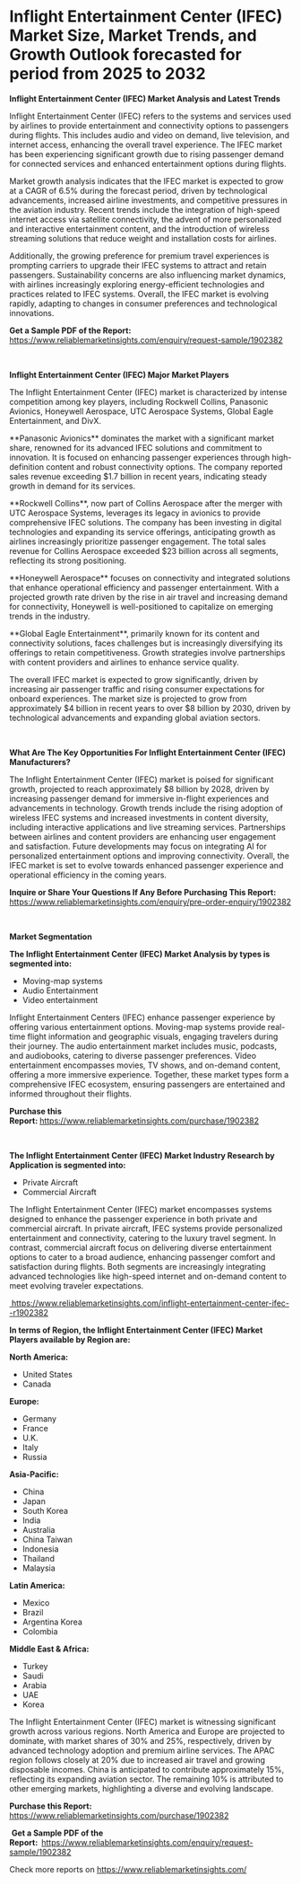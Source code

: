 <p><h1>Inflight Entertainment Center (IFEC) Market Size, Market Trends, and Growth Outlook forecasted for period from 2025 to 2032</h1></p><p><strong>Inflight Entertainment Center (IFEC) Market Analysis and Latest Trends</strong></p>
<p><p>Inflight Entertainment Center (IFEC) refers to the systems and services used by airlines to provide entertainment and connectivity options to passengers during flights. This includes audio and video on demand, live television, and internet access, enhancing the overall travel experience. The IFEC market has been experiencing significant growth due to rising passenger demand for connected services and enhanced entertainment options during flights.</p><p>Market growth analysis indicates that the IFEC market is expected to grow at a CAGR of 6.5% during the forecast period, driven by technological advancements, increased airline investments, and competitive pressures in the aviation industry. Recent trends include the integration of high-speed internet access via satellite connectivity, the advent of more personalized and interactive entertainment content, and the introduction of wireless streaming solutions that reduce weight and installation costs for airlines.</p><p>Additionally, the growing preference for premium travel experiences is prompting carriers to upgrade their IFEC systems to attract and retain passengers. Sustainability concerns are also influencing market dynamics, with airlines increasingly exploring energy-efficient technologies and practices related to IFEC systems. Overall, the IFEC market is evolving rapidly, adapting to changes in consumer preferences and technological innovations.</p></p>
<p><strong>Get a Sample PDF of the Report:&nbsp;</strong> <a href="https://www.reliablemarketinsights.com/enquiry/request-sample/1902382?utm_campaign=3293&utm_medium=2&utm_source=Github&utm_content=ia&utm_term=31032025&utm_id=inflight-entertainment-center-ifec">https://www.reliablemarketinsights.com/enquiry/request-sample/1902382</a></p>
<p>&nbsp;</p>
<p><strong>Inflight Entertainment Center (IFEC) Major Market Players</strong></p>
<p><p>The Inflight Entertainment Center (IFEC) market is characterized by intense competition among key players, including Rockwell Collins, Panasonic Avionics, Honeywell Aerospace, UTC Aerospace Systems, Global Eagle Entertainment, and DivX. </p><p>**Panasonic Avionics** dominates the market with a significant market share, renowned for its advanced IFEC solutions and commitment to innovation. It is focused on enhancing passenger experiences through high-definition content and robust connectivity options. The company reported sales revenue exceeding $1.7 billion in recent years, indicating steady growth in demand for its services.</p><p>**Rockwell Collins**, now part of Collins Aerospace after the merger with UTC Aerospace Systems, leverages its legacy in avionics to provide comprehensive IFEC solutions. The company has been investing in digital technologies and expanding its service offerings, anticipating growth as airlines increasingly prioritize passenger engagement. The total sales revenue for Collins Aerospace exceeded $23 billion across all segments, reflecting its strong positioning.</p><p>**Honeywell Aerospace** focuses on connectivity and integrated solutions that enhance operational efficiency and passenger entertainment. With a projected growth rate driven by the rise in air travel and increasing demand for connectivity, Honeywell is well-positioned to capitalize on emerging trends in the industry.</p><p>**Global Eagle Entertainment**, primarily known for its content and connectivity solutions, faces challenges but is increasingly diversifying its offerings to retain competitiveness. Growth strategies involve partnerships with content providers and airlines to enhance service quality. </p><p>The overall IFEC market is expected to grow significantly, driven by increasing air passenger traffic and rising consumer expectations for onboard experiences. The market size is projected to grow from approximately $4 billion in recent years to over $8 billion by 2030, driven by technological advancements and expanding global aviation sectors.</p></p>
<p>&nbsp;</p>
<p><strong>What Are The Key Opportunities For Inflight Entertainment Center (IFEC) Manufacturers?</strong></p>
<p><p>The Inflight Entertainment Center (IFEC) market is poised for significant growth, projected to reach approximately $8 billion by 2028, driven by increasing passenger demand for immersive in-flight experiences and advancements in technology. Growth trends include the rising adoption of wireless IFEC systems and increased investments in content diversity, including interactive applications and live streaming services. Partnerships between airlines and content providers are enhancing user engagement and satisfaction. Future developments may focus on integrating AI for personalized entertainment options and improving connectivity. Overall, the IFEC market is set to evolve towards enhanced passenger experience and operational efficiency in the coming years.</p></p>
<p><strong>Inquire or Share Your Questions If Any Before Purchasing This Report:</strong> <a href="https://www.reliablemarketinsights.com/enquiry/pre-order-enquiry/1902382?utm_campaign=3293&utm_medium=2&utm_source=Github&utm_content=ia&utm_term=31032025&utm_id=inflight-entertainment-center-ifec">https://www.reliablemarketinsights.com/enquiry/pre-order-enquiry/1902382</a></p>
<p>&nbsp;</p>
<p><strong>Market Segmentation</strong></p>
<p><strong>The Inflight Entertainment Center (IFEC) Market Analysis by types is segmented into:</strong></p>
<p><ul><li>Moving-map systems</li><li>Audio Entertainment</li><li>Video entertainment</li></ul></p>
<p><p>Inflight Entertainment Centers (IFEC) enhance passenger experience by offering various entertainment options. Moving-map systems provide real-time flight information and geographic visuals, engaging travelers during their journey. The audio entertainment market includes music, podcasts, and audiobooks, catering to diverse passenger preferences. Video entertainment encompasses movies, TV shows, and on-demand content, offering a more immersive experience. Together, these market types form a comprehensive IFEC ecosystem, ensuring passengers are entertained and informed throughout their flights.</p></p>
<p><strong>Purchase this Report:&nbsp;</strong><a href="https://www.reliablemarketinsights.com/purchase/1902382?utm_campaign=3293&utm_medium=2&utm_source=Github&utm_content=ia&utm_term=31032025&utm_id=inflight-entertainment-center-ifec">https://www.reliablemarketinsights.com/purchase/1902382</a></p>
<p>&nbsp;</p>
<p><strong>The Inflight Entertainment Center (IFEC) Market Industry Research by Application is segmented into:</strong></p>
<p><ul><li>Private Aircraft</li><li>Commercial Aircraft</li></ul></p>
<p><p>The Inflight Entertainment Center (IFEC) market encompasses systems designed to enhance the passenger experience in both private and commercial aircraft. In private aircraft, IFEC systems provide personalized entertainment and connectivity, catering to the luxury travel segment. In contrast, commercial aircraft focus on delivering diverse entertainment options to cater to a broad audience, enhancing passenger comfort and satisfaction during flights. Both segments are increasingly integrating advanced technologies like high-speed internet and on-demand content to meet evolving traveler expectations.</p></p>
<p><a href="https://www.reliablemarketinsights.com/inflight-entertainment-center-ifec--r1902382?utm_campaign=3293&utm_medium=2&utm_source=Github&utm_content=ia&utm_term=31032025&utm_id=inflight-entertainment-center-ifec">&nbsp;https://www.reliablemarketinsights.com/inflight-entertainment-center-ifec--r1902382</a></p>
<p><strong>In terms of Region, the Inflight Entertainment Center (IFEC) Market Players available by Region are:</strong></p>
<p>
    <p> <strong> North America: </strong>
        <ul>
            <li>United States</li>
            <li>Canada</li>
        </ul>
        </p> 
    <p> <strong> Europe: </strong>
        <ul>
            <li>Germany</li>
            <li>France</li>
            <li>U.K.</li>
            <li>Italy</li>
            <li>Russia</li>
        </ul>
        </p> 
    <p> <strong> Asia-Pacific: </strong>
        <ul>
            <li>China</li>
            <li>Japan</li>
            <li>South Korea</li>
            <li>India</li>
            <li>Australia</li>
            <li>China Taiwan</li>
            <li>Indonesia</li>
            <li>Thailand</li>
            <li>Malaysia</li>
        </ul>
        </p> 
    <p> <strong> Latin America: </strong>
        <ul>
            <li>Mexico</li>
            <li>Brazil</li>
            <li>Argentina Korea</li>
            <li>Colombia</li>
        </ul>
        </p> 
    <p> <strong> Middle East & Africa: </strong>
        <ul>
            <li>Turkey</li>
            <li>Saudi</li>
            <li>Arabia</li>
            <li>UAE</li>
            <li>Korea</li>
        </ul>
    </p>
    </p>
<p><p>The Inflight Entertainment Center (IFEC) market is witnessing significant growth across various regions. North America and Europe are projected to dominate, with market shares of 30% and 25%, respectively, driven by advanced technology adoption and premium airline services. The APAC region follows closely at 20% due to increased air travel and growing disposable incomes. China is anticipated to contribute approximately 15%, reflecting its expanding aviation sector. The remaining 10% is attributed to other emerging markets, highlighting a diverse and evolving landscape.</p></p>
<p><strong>Purchase this Report: </strong><a href="https://www.reliablemarketinsights.com/purchase/1902382?utm_campaign=3293&utm_medium=2&utm_source=Github&utm_content=ia&utm_term=31032025&utm_id=inflight-entertainment-center-ifec">https://www.reliablemarketinsights.com/purchase/1902382</a></p>
<p>&nbsp;<strong>Get a Sample PDF of the Report:&nbsp;&nbsp;</strong><a href="https://www.reliablemarketinsights.com/enquiry/request-sample/1902382?utm_campaign=3293&utm_medium=2&utm_source=Github&utm_content=ia&utm_term=31032025&utm_id=inflight-entertainment-center-ifec">https://www.reliablemarketinsights.com/enquiry/request-sample/1902382</a></p>
<p><strong></strong></p>
<p>Check more reports on <a href="https://www.reliablemarketinsights.com/?utm_campaign=3293&utm_medium=2&utm_source=Github&utm_content=ia&utm_term=31032025&utm_id=inflight-entertainment-center-ifec">https://www.reliablemarketinsights.com/</a></p>